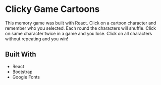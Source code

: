 # Clicky Game Cartoons
This memory game was built with React. Click on a cartoon character and remember who you selected. Each round the characters will shuffle. Click on same character twice in a game and you lose. Click on all characters without repeating and you win!


## Built With
- React
- Bootstrap
- Google Fonts